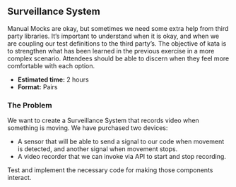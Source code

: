 ## Surveillance System

Manual Mocks are okay, but sometimes we need some extra help from third party libraries. It’s important to understand when it is okay, and when we are coupling our test definitions to the third party’s. The objective of kata is to strengthen what has been learned in the previous exercise in a more complex scenario. Attendees should be able to discern when they feel more comfortable with each option.

- **Estimated time:** 2 hours
- **Format:** Pairs

### The Problem

We want to create a Surveillance System that records video when something is moving. We have purchased two devices:

- A sensor that will be able to send a signal to our code when movement is detected, and another signal when movement stops.
- A video recorder that we can invoke via API to start and stop recording.

Test and implement the necessary code for making those components interact.
